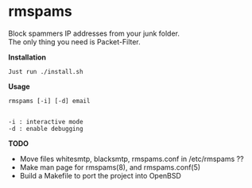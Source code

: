 <html>
<head>
<h1>rmspams</h1>
<p>Block spammers IP addresses from your junk folder.<br>
The only thing you need is Packet-Filter.</p>
</head>
<body>
<b>Installation</b>
<pre><code>Just run ./install.sh</code></pre>
<b>Usage</b>
<pre><code>rmspams [-i] [-d] email
<br>
-i : interactive mode
-d : enable debugging</code></pre>
</body>
<footer>
<b>TODO</b>
<ul>
<li>Move files whitesmtp, blacksmtp, rmspams.conf in /etc/rmspams ??</li>
<li>Make man page for rmspams(8), and rmspams.conf(5)</li>
<li>Build a Makefile to port the project into OpenBSD</li>
</ul>
</footer>
</html>
